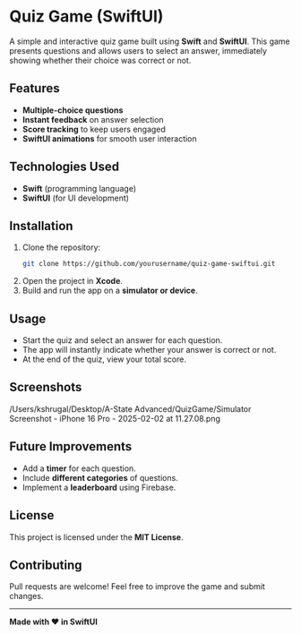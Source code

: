 # Quiz Game (SwiftUI)

A simple and interactive quiz game built using **Swift** and **SwiftUI**. This game presents questions and allows users to select an answer, immediately showing whether their choice was correct or not.

## Features
- **Multiple-choice questions**
- **Instant feedback** on answer selection
- **Score tracking** to keep users engaged
- **SwiftUI animations** for smooth user interaction

## Technologies Used
- **Swift** (programming language)
- **SwiftUI** (for UI development)

## Installation
1. Clone the repository:
   ```sh
   git clone https://github.com/yourusername/quiz-game-swiftui.git
   ```
2. Open the project in **Xcode**.
3. Build and run the app on a **simulator or device**.

## Usage
- Start the quiz and select an answer for each question.
- The app will instantly indicate whether your answer is correct or not.
- At the end of the quiz, view your total score.

## Screenshots
/Users/kshrugal/Desktop/A-State Advanced/QuizGame/Simulator Screenshot - iPhone 16 Pro - 2025-02-02 at 11.27.08.png

## Future Improvements
- Add a **timer** for each question.
- Include **different categories** of questions.
- Implement a **leaderboard** using Firebase.

## License
This project is licensed under the **MIT License**.

## Contributing
Pull requests are welcome! Feel free to improve the game and submit changes.

---
**Made with ❤️ in SwiftUI**

